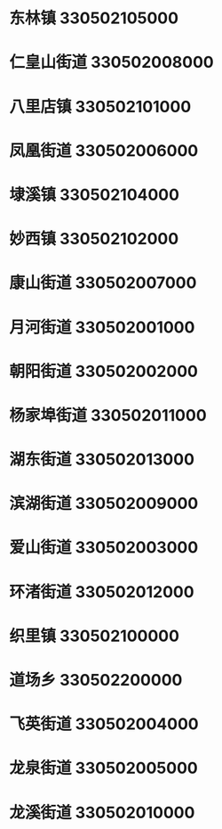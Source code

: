 # 东林镇 330502105000
# 仁皇山街道 330502008000
# 八里店镇 330502101000
# 凤凰街道 330502006000
# 埭溪镇 330502104000
# 妙西镇 330502102000
# 康山街道 330502007000
# 月河街道 330502001000
# 朝阳街道 330502002000
# 杨家埠街道 330502011000
# 湖东街道 330502013000
# 滨湖街道 330502009000
# 爱山街道 330502003000
# 环渚街道 330502012000
# 织里镇 330502100000
# 道场乡 330502200000
# 飞英街道 330502004000
# 龙泉街道 330502005000
# 龙溪街道 330502010000
